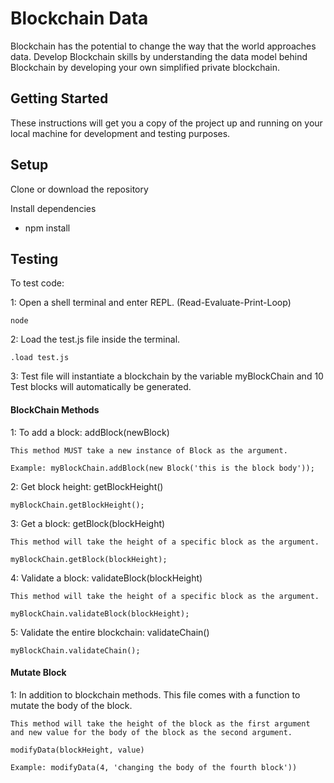 # Blockchain Data

Blockchain has the potential to change the way that the world approaches data. Develop Blockchain skills by understanding the data model behind Blockchain by developing your own simplified private blockchain.

## Getting Started

These instructions will get you a copy of the project up and running on your local machine for development and testing purposes.

## Setup

Clone or download the repository

Install dependencies
- npm install

## Testing

To test code:

1: Open a shell terminal and enter REPL. (Read-Evaluate-Print-Loop)
```
node
```
2: Load the test.js file inside the terminal.
```
.load test.js
```
3: Test file will instantiate a blockchain by the variable myBlockChain and 10 Test blocks will automatically be generated.

#### BlockChain Methods

1: To add a block: addBlock(newBlock)
```
This method MUST take a new instance of Block as the argument. 

Example: myBlockChain.addBlock(new Block('this is the block body'));
```
2: Get block height: getBlockHeight()
```
myBlockChain.getBlockHeight();
```
3: Get a block: getBlock(blockHeight)
```
This method will take the height of a specific block as the argument.

myBlockChain.getBlock(blockHeight);
```
4: Validate a block: validateBlock(blockHeight)
```
This method will take the height of a specific block as the argument.

myBlockChain.validateBlock(blockHeight);
```
5: Validate the entire blockchain: validateChain()
```
myBlockChain.validateChain();
```

#### Mutate Block

1: In addition to blockchain methods. This file comes with a function to mutate the body of the block.
```
This method will take the height of the block as the first argument and new value for the body of the block as the second argument.

modifyData(blockHeight, value)

Example: modifyData(4, 'changing the body of the fourth block'))
```



